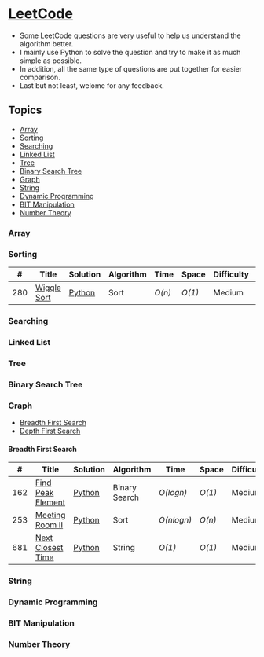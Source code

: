# [LeetCode](https://leetcode.com/problemset/algorithms/)
- Some LeetCode questions are very useful to help us understand the algorithm better.
- I mainly use Python to solve the question and try to make it as much simple as possible.
- In addition, all the same type of questions are put together for easier comparison.
- Last but not least, welome for any feedback.

## Topics
* [Array](https://github.com/codingyen/LeetCode/blob/master/README.md#array)
* [Sorting](https://github.com/codingyen/LeetCode/blob/master/README.md#sorting)
* [Searching](https://github.com/codingyen/LeetCode/blob/master/README.md#searching)
* [Linked List](https://github.com/codingyen/LeetCode/blob/master/README.md#linked-list)
* [Tree](https://github.com/codingyen/LeetCode/blob/master/README.md#tree)
* [Binary Search Tree](https://github.com/codingyen/LeetCode/blob/master/README.md#binary-search-tree)
* [Graph](https://github.com/codingyen/LeetCode/blob/master/README.md#graph)
* [String](https://github.com/codingyen/LeetCode/blob/master/README.md#string)
* [Dynamic Programming](https://github.com/codingyen/LeetCode/blob/master/README.md#dynamic-programming)
* [BIT Manipulation](https://github.com/codingyen/LeetCode/blob/master/README.md#bit-manipulation)
* [Number Theory](https://github.com/codingyen/LeetCode/blob/master/README.md#number-theory)

### Array

### Sorting
|  #  | Title | Solution | Algorithm | Time | Space | Difficulty | Note | 
|-----|-------|----------|-----------|------|-------|------------|------|
280| [Wiggle Sort](https://leetcode.com/problems/wiggle-sort/) | [Python](https://github.com/codingyen/LeetCode/blob/master/Python/280_wiggle_sort.py) | Sort | _O(n)_ | _O(1)_ | Medium |

### Searching

### Linked List

### Tree

### Binary Search Tree

### Graph
* [Breadth First Search](https://github.com/codingyen/LeetCode/blob/master/README.md#breadth-first-search)
* [Depth First Search](https://github.com/codingyen/LeetCode/blob/master/README.md#depth-first-search)
#### Breadth First Search
|  #  | Title | Solution | Algorithm | Time | Space | Difficulty | Note | 
|-----|-------|----------|-----------|------|-------|------------|------|
162| [Find Peak Element](https://leetcode.com/problems/find-peak-element/) | [Python](https://github.com/codingyen/LeetCode/blob/master/Python/162_find_peak_element.py) | Binary Search | _O(logn)_ | _O(1)_ | Medium |
253| [Meeting Room II](https://leetcode.com/problems/meeting-rooms-ii/) | [Python](https://github.com/codingyen/LeetCode/blob/master/Python/253_meeting_room_ii.py) | Sort | _O(nlogn)_ | _O(n)_ | Medium |
681| [Next Closest Time](https://leetcode.com/problems/next-closest-time/) | [Python](https://github.com/codingyen/LeetCode/blob/master/Python/681_next_closest_time.py) | String | _O(1)_ | _O(1)_ | Medium |

### String

### Dynamic Programming

### BIT Manipulation

### Number Theory